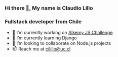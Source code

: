 ### Hi there 👋, My name is Claudio Lillo
### Fullstack developer from Chile

<!-- Esto es un comentario -->



- 🔭 I’m currently working on [Alkemy JS Challenge](https://github.com/ClaudioLillo/Alkemy-JS-Challenge)
- 🌱 I’m currently learning Django
- 👯 I’m looking to collaborate on Node.js projects
- 📫 Reach me at cilillo@uc.cl


